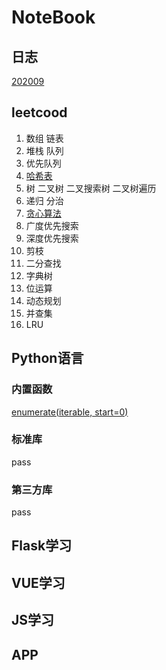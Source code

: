 # NoteBook

## 日志

[202009](journal/202009.md)

## leetcood

1. 数组 链表
2. 堆栈 队列
3. 优先队列
4. [哈希表](leetcode/hash_table.md)
5. 树 二叉树 二叉搜索树 二叉树遍历
6. 递归 分治
7. [贪心算法](leetcode/greedy.md)
8. 广度优先搜索
9. 深度优先搜索
10. 剪枝
11. 二分查找
12. 字典树
13. 位运算
14. 动态规划
15. 并查集
16. LRU

## Python语言

### 内置函数
[enumerate(iterable, start=0)](python/enumerate.md)


### 标准库

pass

### 第三方库

pass

## Flask学习

## VUE学习

## JS学习

## APP